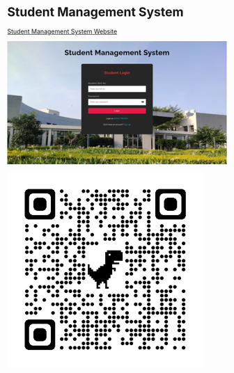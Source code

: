 # Student Management System

[Student Management System Website](https://rr-btp-iitp.000webhostapp.com/)

![SMS](/sms.png)

![SMS-QR](/qr.png)
